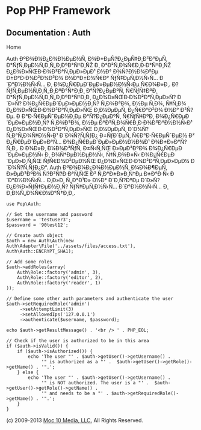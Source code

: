 Pop PHP Framework
=================

Documentation : Auth
--------------------

Home

Auth ÐºÐ¾Ð¼Ð¿Ð¾Ð½ÐµÐ½Ñ‚ Ð¾Ð±ÐµÑ?Ð¿ÐµÑ‡Ð¸Ð²Ð°ÐµÑ‚
Ð°ÑƒÑ‚ÐµÐ½Ñ‚Ð¸Ñ„Ð¸ÐºÐ°Ñ†Ð¸ÑŽ Ð¸ Ð°Ð²Ñ‚Ð¾Ñ€Ð¸Ð·Ð°Ñ†Ð¸ÑŽ
Ð¿Ð¾Ð»ÑŒÐ·Ð¾Ð²Ð°Ñ‚ÐµÐ»ÐµÐ¹ Ð½Ð° Ð¾Ñ?Ð½Ð¾Ð²Ðµ Ð±Ð°Ð·Ð¾Ð²Ð¾Ð³Ð¾
Ð½Ð°Ð±Ð¾Ñ€Ð° ÑƒÑ‡ÐµÑ‚Ð½Ñ‹Ñ… Ð´Ð°Ð½Ð½Ñ‹Ñ… Ð¸ Ð¾Ð¿Ñ€ÐµÐ´ÐµÐ»ÐµÐ½Ð½Ñ‹Ðµ
Ñ€Ð¾Ð»Ð¸. Ð?ÑƒÑ‚ÐµÐ½Ñ‚Ð¸Ñ„Ð¸ÐºÐ°Ñ†Ð¸Ð¸ Ð°Ñ?Ð¿ÐµÐºÑ‚ Ñ€ÑƒÑ‡ÐºÐ¸
Ð°ÑƒÑ‚ÐµÐ½Ñ‚Ð¸Ñ„Ð¸ÐºÐ°Ñ†Ð¸Ð¸ Ð¿Ð¾Ð»ÑŒÐ·Ð¾Ð²Ð°Ñ‚ÐµÐ»Ñ? Ð´Ð»Ñ?
Ð¾Ð¿Ñ€ÐµÐ´ÐµÐ»ÐµÐ½Ð¸Ñ? Ñ‚Ð¾Ð³Ð¾, Ð½Ðµ Ñ‚Ð¾, Ñ‡Ñ‚Ð¾
Ð¿Ð¾Ð»ÑŒÐ·Ð¾Ð²Ð°Ñ‚ÐµÐ»ÑŒ Ð¸Ð¼ÐµÐµÑ‚ Ð¿Ñ€Ð°Ð²Ð¾ Ð½Ð° Ð²Ñ?Ðµ. Ð
Ð°Ð·Ñ€ÐµÑˆÐµÐ½Ð¸Ðµ Ð°Ñ?Ð¿ÐµÐºÑ‚ Ñ€ÑƒÑ‡ÐºÐ¸ Ð¾Ð¿Ñ€ÐµÐ´ÐµÐ»ÐµÐ½Ð¸Ñ?
Ñ‚Ð¾Ð³Ð¾, Ð½Ðµ Ð°Ð²Ñ‚Ð¾Ñ€Ð¸Ð·Ð¾Ð²Ð°Ð½Ð½Ñ‹Ð¹ Ð¿Ð¾Ð»ÑŒÐ·Ð¾Ð²Ð°Ñ‚ÐµÐ»ÑŒ
Ð¸Ð¼ÐµÐµÑ‚ Ð´Ð¾Ñ?Ñ‚Ð°Ñ‚Ð¾Ñ‡Ð½Ñ‹Ð¹ Ð´Ð¾Ñ?Ñ‚ÑƒÐ¿ Ð±ÑƒÐ´ÐµÑ‚
Ñ€Ð°Ð·Ñ€ÐµÑˆÐµÐ½ Ð² Ð¿Ñ€ÐµÐ´ÐµÐ»Ð°Ñ… Ð¾Ð¿Ñ€ÐµÐ´ÐµÐ»ÐµÐ½Ð½Ð¾Ð¹
Ð¾Ð±Ð»Ð°Ñ?Ñ‚Ð¸. Ð Ð¾Ð»Ð¸ Ð¼Ð¾Ð³ÑƒÑ‚ Ð±Ñ‹Ñ‚ÑŒ Ð»ÐµÐ³ÐºÐ¾
Ð¾Ð¿Ñ€ÐµÐ´ÐµÐ»ÐµÐ½Ñ‹ Ð¸ Ð¾Ñ†ÐµÐ½ÐµÐ½Ñ‹, Ñ‡Ñ‚Ð¾Ð±Ñ‹ Ð¾Ð¿Ñ€ÐµÐ´ÐµÐ»Ð¸Ñ‚ÑŒ
ÑƒÑ€Ð¾Ð²ÐµÐ½ÑŒ Ð¿Ð¾Ð»ÑŒÐ·Ð¾Ð²Ð°Ñ‚ÐµÐ»ÐµÐ¼ Ð´Ð¾Ñ?Ñ‚ÑƒÐ¿Ð°. Auth
ÐºÐ¾Ð¼Ð¿Ð¾Ð½ÐµÐ½Ñ‚ Ð¼Ð¾Ð¶ÐµÑ‚ Ð»ÐµÐ³ÐºÐ¾ Ñ?Ð²Ñ?Ð·Ð°Ñ‚ÑŒ Ð²
Ñ‚Ð°Ð±Ð»Ð¸Ñ†Ðµ Ð±Ð°Ð·Ñ‹ Ð´Ð°Ð½Ð½Ñ‹Ñ… Ð¸Ð»Ð¸ Ñ„Ð°Ð¹Ð» Ð½Ð° Ð´Ð¸Ñ?ÐºÐµ
Ð´Ð»Ñ? Ð¿Ð¾Ð»ÑƒÑ‡ÐµÐ½Ð¸Ñ? ÑƒÑ‡ÐµÑ‚Ð½Ñ‹Ñ… Ð´Ð°Ð½Ð½Ñ‹Ñ… Ð¸
Ð¸Ð½Ñ„Ð¾Ñ€Ð¼Ð°Ñ†Ð¸Ð¸.

    use Pop\Auth;

    // Set the username and password
    $username = 'testuser3';
    $password = '90test12';

    // Create auth object
    $auth = new Auth\Auth(new Auth\Adapter\File('../assets/files/access.txt'), Auth\Auth::ENCRYPT_SHA1);

    // Add some roles
    $auth->addRoles(array(
        Auth\Role::factory('admin', 3),
        Auth\Role::factory('editor', 2),
        Auth\Role::factory('reader', 1)
    ));

    // Define some other auth parameters and authenticate the user
    $auth->setRequiredRole('admin')
         ->setAttemptLimit(3)
         ->setAllowedIps('127.0.0.1')
         ->authenticate($username, $password);

    echo $auth->getResultMessage() . '<br /> ' . PHP_EOL;

    // Check if the user is authorized to be in this area
    if ($auth->isValid()) {
        if ($auth->isAuthorized()) {
            echo 'The user "' . $auth->getUser()->getUsername() .
                 '" is authorized as a "' .  $auth->getUser()->getRole()->getName() . '".';
        } else {
            echo 'The user "' . $auth->getUser()->getUsername() .
                 '" is NOT authorized. The user is a "' .  $auth->getUser()->getRole()->getName() .
                 '" and needs to be a "' . $auth->getRequiredRole()->getName() . '".';
        }
    }

\(c) 2009-2013 [Moc 10 Media, LLC.](http://www.moc10media.com) All
Rights Reserved.
